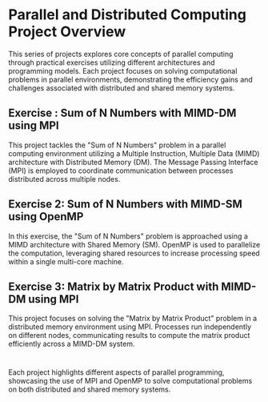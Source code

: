 # Parallel and Distributed Computing Project Overview

This series of projects explores core concepts of parallel computing through practical exercises utilizing different architectures and programming models. Each project focuses on solving computational problems in parallel environments, demonstrating the efficiency gains and challenges associated with distributed and shared memory systems.

## Exercise : Sum of N Numbers with MIMD-DM using MPI
This project tackles the "Sum of N Numbers" problem in a parallel computing environment utilizing a Multiple Instruction, Multiple Data (MIMD) architecture with Distributed Memory (DM). The Message Passing Interface (MPI) is employed to coordinate communication between processes distributed across multiple nodes.

## Exercise 2: Sum of N Numbers with MIMD-SM using OpenMP
In this exercise, the "Sum of N Numbers" problem is approached using a MIMD architecture with Shared Memory (SM). OpenMP is used to parallelize the computation, leveraging shared resources to increase processing speed within a single multi-core machine.

## Exercise 3: Matrix by Matrix Product with MIMD-DM using MPI
This project focuses on solving the "Matrix by Matrix Product" problem in a distributed memory environment using MPI. Processes run independently on different nodes, communicating results to compute the matrix product efficiently across a MIMD-DM system.

# 
Each project highlights different aspects of parallel programming, showcasing the use of MPI and OpenMP to solve computational problems on both distributed and shared memory systems.
